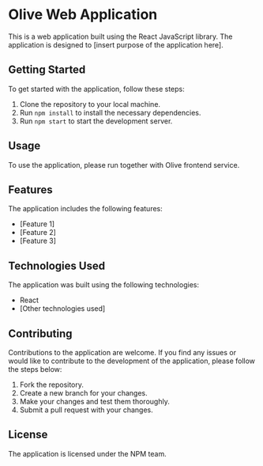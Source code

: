 # Olive Web Application

This is a web application built using the React JavaScript library. The application is designed to [insert purpose of the application here].

## Getting Started

To get started with the application, follow these steps:

1. Clone the repository to your local machine.
2. Run `npm install` to install the necessary dependencies.
3. Run `npm start` to start the development server.

## Usage

To use the application, please run together with Olive frontend service. 

## Features

The application includes the following features:

- [Feature 1]
- [Feature 2]
- [Feature 3]

## Technologies Used

The application was built using the following technologies:

- React
- [Other technologies used]

## Contributing

Contributions to the application are welcome. If you find any issues or would like to contribute to the development of the application, please follow the steps below:

1. Fork the repository.
2. Create a new branch for your changes.
3. Make your changes and test them thoroughly.
4. Submit a pull request with your changes.

## License

The application is licensed under the NPM team.
